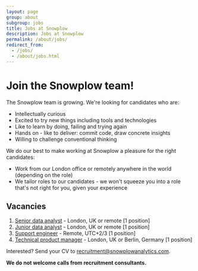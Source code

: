 ```yaml
---
layout: page
group: about
subgroup: jobs
title: Jobs at Snowplow
description: Jobs at Snowplow
permalink: /about/jobs/
redirect_from:
  - /jobs/
  - /about/jobs.html
---
```


# Join the Snowplow team!

The Snowplow team is growing. We're looking for candidates who are:

* Intellectually curious
* Excited to try new things including tools and technologies  
* Like to learn by doing, failing and trying again
* Hands on - like to deliver: commit code, draw concrete insights
* Willing to challenge conventional thinking

We do our best to make working at Snowplow a pleasure for the right candidates:

* Work from our London office or remotely anywhere in the world (depending on the role)
* We tailor roles to our candidates - we won't squeeze you into a role that's not right for you, given your experience

## Vacancies

1. [Senior data analyst][Senior data analyst] - London, UK or remote [1 position]
2. [Junior data analyst][Junior data analyst] - London, UK or remote [1 position]
3. [Support engineer][support-engineer] - Remote, UTC+2/3 [1 position]
4. [Technical product manager][technical-product-manager] - London, UK or Berlin, Germany [1 position]


Interested? Send your CV to recruitment@snowplowanalytics.com.

<strong>We do not welcome calls from recruitment consultants.</strong>

[Junior data analyst]: /about/jobs/junior-data-analyst/
[Senior data analyst]: /about/jobs/senior-data-analyst/
[infrastructure-engineer]: /about/jobs/infrastructure-engineer/
[support-engineer]: /about/jobs/support-engineer/
[technical-product-manager]: /about/jobs/technical-product-manager/
